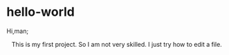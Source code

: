 # hello-world

Hi,man;

    This is my first project. So I am not very skilled. I just try how to edit a file.
